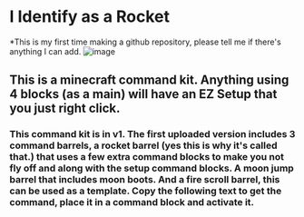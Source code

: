 # I Identify as a Rocket
*This is my first time making a github repository, please tell me if there's anything I can add.
![image](https://github.com/Nardeem/I-identify-as-a-rocket/assets/128815377/f75f348c-f3fa-4528-8e48-0f92000a9afd)
## This is a minecraft command kit. Anything using 4 blocks (as a main) will have an EZ Setup that you just right click.

### This command kit is in v1. The first uploaded version includes **3 command barrels**, a rocket barrel (yes this is why it's called that.) that uses a few extra command blocks to make you not fly off and along with the setup command blocks. A moon jump barrel that includes moon boots. And a fire scroll barrel, this can be used as a template. Copy the following text to get the command, place it in a command block and activate it.
